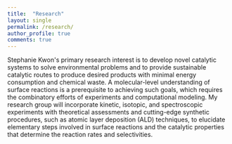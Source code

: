 ```yaml
---
title:  "Research"
layout: single
permalink: /research/
author_profile: true
comments: true
---
```


Stephanie Kwon's primary research interest is to develop novel catalytic systems to solve environmental problems and to provide sustainable catalytic routes to produce desired products with minimal energy consumption and chemical waste. A molecular-level understanding of surface reactions is a prerequisite to achieving such goals, which requires the combinatory efforts of experiments and computational modeling. My research group will incorporate kinetic, isotopic, and spectroscopic experiments with theoretical assessments and cutting-edge synthetic procedures, such as atomic layer deposition (ALD) techniques, to elucidate elementary steps involved in surface reactions and the catalytic properties that determine the reaction rates and selectivities.